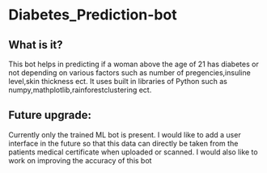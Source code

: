 # Diabetes_Prediction-bot

## What is it?
This bot helps in predicting if a woman above the age of 21 has diabetes or not depending on various factors such as number of pregencies,insuline level,skin thickness ect.
It uses built in libraries of Python such as numpy,mathplotlib,rainforestclustering ect.

## Future upgrade:
Currently only the trained ML bot is present. I would like to add a user interface in the future so that this data can directly be taken from the patients medical certificate when uploaded or scanned.
I would also like to work on improving the accuracy of this bot
